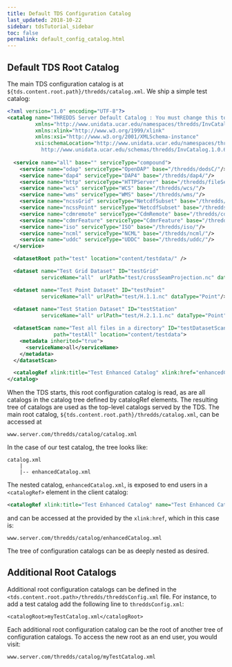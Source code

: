 ```yaml
---
title: Default TDS Configuration Catalog
last_updated: 2018-10-22
sidebar: tdsTutorial_sidebar
toc: false
permalink: default_config_catalog.html
---
```


## Default TDS Root Catalog

The main TDS configuration catalog is at `${tds.content.root.path}/thredds/catalog.xml`.
We ship a simple test catalog:

~~~xml
<?xml version="1.0" encoding="UTF-8"?>
<catalog name="THREDDS Server Default Catalog : You must change this to fit your server!"
         xmlns="http://www.unidata.ucar.edu/namespaces/thredds/InvCatalog/v1.0"
         xmlns:xlink="http://www.w3.org/1999/xlink"
         xmlns:xsi="http://www.w3.org/2001/XMLSchema-instance"
         xsi:schemaLocation="http://www.unidata.ucar.edu/namespaces/thredds/InvCatalog/v1.0
           http://www.unidata.ucar.edu/schemas/thredds/InvCatalog.1.0.6.xsd">
  
  <service name="all" base="" serviceType="compound">
    <service name="odap" serviceType="OpenDAP" base="/thredds/dodsC/"/>
    <service name="dap4" serviceType="DAP4" base="/thredds/dap4/"/>
    <service name="http" serviceType="HTTPServer" base="/thredds/fileServer/"/>
    <service name="wcs" serviceType="WCS" base="/thredds/wcs/"/>
    <service name="wms" serviceType="WMS" base="/thredds/wms/"/>
    <service name="ncssGrid" serviceType="NetcdfSubset" base="/thredds/ncss/grid/"/>
    <service name="ncssPoint" serviceType="NetcdfSubset" base="/thredds/ncss/point/"/>
    <service name="cdmremote" serviceType="CdmRemote" base="/thredds/cdmremote/"/>
    <service name="cdmrFeature" serviceType="CdmrFeature" base="/thredds/cdmrfeature/grid/"/>
    <service name="iso" serviceType="ISO" base="/thredds/iso/"/>
    <service name="ncml" serviceType="NCML" base="/thredds/ncml/"/>
    <service name="uddc" serviceType="UDDC" base="/thredds/uddc/"/>
  </service>

  <datasetRoot path="test" location="content/testdata/" />

  <dataset name="Test Grid Dataset" ID="testGrid"
           serviceName="all"  urlPath="test/crossSeamProjection.nc" dataType="Grid"/>

  <dataset name="Test Point Dataset" ID="testPoint"
           serviceName="all" urlPath="test/H.1.1.nc" dataType="Point"/>
  
  <dataset name="Test Station Dataset" ID="testStation"
           serviceName="all" urlPath="test/H.2.1.1.nc" dataType="Point"/>

  <datasetScan name="Test all files in a directory" ID="testDatasetScan"
               path="testAll" location="content/testdata">
    <metadata inherited="true">
      <serviceName>all</serviceName>
    </metadata>
  </datasetScan>

  <catalogRef xlink:title="Test Enhanced Catalog" xlink:href="enhancedCatalog.xml" name=""/>
</catalog>
~~~

When the TDS starts, this root configuration catalog is read, as are all catalogs in the catalog tree defined by catalogRef elements.
The resulting tree of catalogs are used as the top-level catalogs served by the TDS.
The main root catalog, `${tds.content.root.path}/thredds/catalog.xml`,  can be accessed at

`www.server.com/thredds/catalog/catalog.xml`

In the case of our test catalog, the tree looks like:

~~~
catalog.xml
    |
    |-- enhancedCatalog.xml
~~~

The nested catalog, `enhancedCatalog.xml`, is exposed to end users in a `<catalogRef>` element in the client catalog:

~~~xml
<catalogRef xlink:title="Test Enhanced Catalog" name="Test Enhanced Catalog" xlink:href="enhancedCatalog.xml"/>
~~~

and can be accessed at the provided by the `xlink:href`, which in this case is:

`www.server.com/thredds/catalog/enhancedCatalog.xml`

The tree of configuration catalogs can be as deeply nested as desired.

## Additional Root Catalogs

Additional root configuration catalogs can be defined in the `<tds.content.root.path>/thredds/threddsConfig.xml` file. 
For instance, to add a test catalog add the following line to `threddsConfig.xml`:

`<catalogRoot>myTestCatalog.xml</catalogRoot>`

Each additional root configuration catalog can be the root of another tree of configuration catalogs.
To access the new root as an end user, you would visit: 

`www.server.com/thredds/catalog/myTestCatalog.xml`